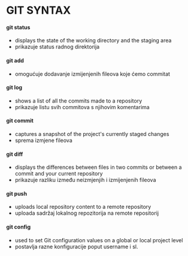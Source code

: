 # GIT SYNTAX

#### git status
- displays the state of the working directory and the staging area 
- prikazuje status radnog direktorija 

#### git add
- omogućuje dodavanje izmijenjenih fileova koje ćemo commitat

#### git log
-  shows a list of all the commits made to a repository
- prikazuje listu svih commitova s njihovim komentarima

#### git commit
- captures a snapshot of the project's currently staged changes
- sprema izmjene fileova 

#### git diff
- displays the differences between files in two commits or between a commit and your current repository
- prikazuje razliku između neizmjenjih i izmijenjenih fileova

#### git push
- uploads local repository content to a remote repository
- uploada sadržaj lokalnog repozitorija na remote repositorij

#### git config
- used to set Git configuration values on a global or local project level
- postavlja razne konfiguracije poput username i sl.

